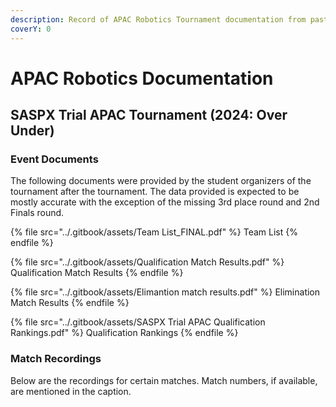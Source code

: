 ```yaml
---
description: Record of APAC Robotics Tournament documentation from past tournaments
coverY: 0
---
```


# APAC Robotics Documentation

## SASPX Trial APAC Tournament (2024: Over Under)

### Event Documents

The following documents were provided by the student organizers of the tournament after the tournament. The data provided is expected to be mostly accurate with the exception of the missing 3rd place round and 2nd Finals round.&#x20;

{% file src="../.gitbook/assets/Team List_FINAL.pdf" %}
Team List
{% endfile %}

{% file src="../.gitbook/assets/Qualification Match Results.pdf" %}
Qualification Match Results
{% endfile %}

{% file src="../.gitbook/assets/Elimantion match results.pdf" %}
Elimination Match Results
{% endfile %}

{% file src="../.gitbook/assets/SASPX Trial APAC Qualification Rankings.pdf" %}
Qualification Rankings
{% endfile %}

### Match Recordings

Below are the recordings for certain matches. Match numbers, if available, are mentioned in the caption.

